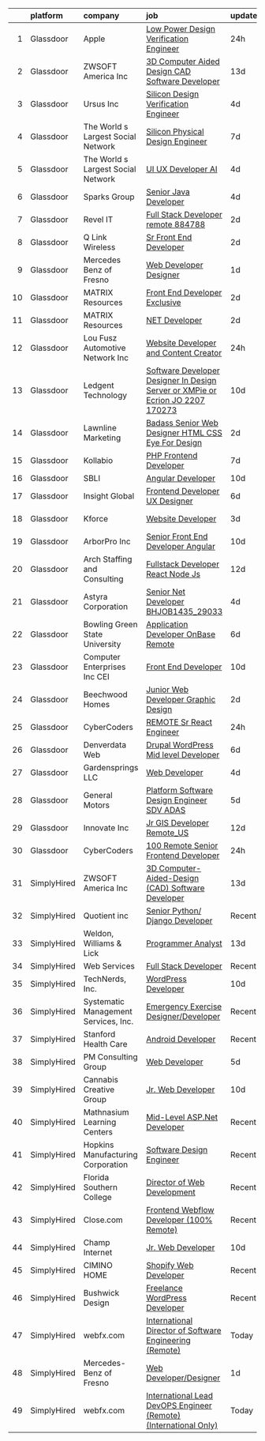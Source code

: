 

|    | platform    | company                              | job                                                                                                                                                                                                                                                                                                                                                                                                                                                                                                                                                                                                                                                                                                                                                                                                                                                                                                                                                                                                                                                                                                                                                                                                                                                                                                                                                                                                           | update_time   | location          |
|---:|:------------|:-------------------------------------|:--------------------------------------------------------------------------------------------------------------------------------------------------------------------------------------------------------------------------------------------------------------------------------------------------------------------------------------------------------------------------------------------------------------------------------------------------------------------------------------------------------------------------------------------------------------------------------------------------------------------------------------------------------------------------------------------------------------------------------------------------------------------------------------------------------------------------------------------------------------------------------------------------------------------------------------------------------------------------------------------------------------------------------------------------------------------------------------------------------------------------------------------------------------------------------------------------------------------------------------------------------------------------------------------------------------------------------------------------------------------------------------------------------------|:--------------|:------------------|
|  1 | Glassdoor   | Apple                                | [Low Power Design Verification Engineer](https://www.glassdoor.com/partner/jobListing.htm?pos=119&ao=1110586&s=58&guid=000001827c411e0397904397a377fb71&src=GD_JOB_AD&t=SR&vt=w&cs=1_d3675b4a&cb=1659942019025&jobListingId=1008059181561&cpc=9908D8D4413DBB8A&jrtk=3-0-1g9u427i9kuhf801-1g9u427ioih5g801-4d6f4b0c5e7059d3--6NYlbfkN0BvKrLyj5gPmtZO9T8euul8TCxuuKNOtzRJOomxnwSEodTz2Bc-sPZlO_uSwsktAegIlDtp3Y4n6zu9Rbe0lCUs8wnUpsCcx3cF7pDL33aG6Qo6rNwXSP25TLErWjMoxv03Uw95O2NTbnPiIQI7mGKbT4Cr0Xy-od8jeQ4cbJWAgpCveT9MSNWQJA9779u7fxilOpzVMn9054xKsrxJylboQ-3DYnEWnebvfwa_Xrm_vjx-tFV2CTRmGRbqaY2MgeR4FAZ7aVKtgwugezYmaLlteolYEGsOn44osC1bwuQUsKmS83T_kXSGZUs6Wposjp3cYVA-IOB0Tz9-oYWhqkN7SeLMLtsWeAe5VBF3y0a_uRBPnMsjgP8QG6AhPbOyi_D-c5JSOe0Y7ZHJ_P_KxntfeIOJwz9_m44lxbdxdvMN1zmD7vDQnVfRoFoevkEWImt5oW0yWhw0VS395-GqVeNpgDolmATfV5MBF2Tqhq4S2MWtWOr0B2n3S29oJZbZXfuG_KnIm91GfS9CXNvJ3G2V1Ukvb-rao2p0Q7KVBWnmJTIuRiirbED9BwaAxQar0z5ibw0qS7nKnJ00RuEFw2-0P6uAxBa0g9s2WyaZxUqX72-cpUjzQRArKxvUIGgkv0sj48yEID5WdgdC-16SlaIINTAArPtd-fByHYGE3gqjt_HIU_C1mBcMyK0Ennx9PcaLViGxFeEhsGBIz8tN99Fgu7ghLUXkJQL4uOO6YcOYNQoK844FqbTBr7PFuITSuzt8lxaX0BImhApVSx2GgXxhV0kyj4l2SGJXa1ltp4_IpyusbRfmAgbmeratxQ4M8feCWfbCh9rgjjVWQml9xHRtP6tIvwqsfwmA12BY2n1J6bPGzlzsfygaYWaq8W5aWiF63pjqxKmn_wcMp0-xLJuL-RW-F9ZeOA3ipX1XWIHEDOdtwwyG87zuAX6FD5FyO4CThyfX7rgOo0qqbHnIudAMGp-wNFUwfVw%3D)                                    | 24h           | Cupertino, CA     |
|  2 | Glassdoor   | ZWSOFT America Inc                   | [3D Computer Aided Design  CAD  Software Developer](https://www.glassdoor.com/partner/jobListing.htm?pos=101&ao=1110586&s=58&guid=000001827c411e0397904397a377fb71&src=GD_JOB_AD&t=SR&vt=w&ea=1&cs=1_a6d60928&cb=1659942019023&jobListingId=1008028413603&cpc=6B5FCBE686A980D6&jrtk=3-0-1g9u427i9kuhf801-1g9u427ioih5g801-7cfc9b44e995e1c8--6NYlbfkN0Al--CnnRAAemIt_jfh57jxz0oZUFSmuvBQtr16jS88RRLe8Ac7oVcsiyg-vicHt85WlGgMjQ3jT_JXQEFEJM2J6WbHKirNqK3Z481xKc2l-WsEBEiFHTKZzwi3TM2D5oDtmy1YCJtTLM5VPw8FD8ycXz93Nw6WVEOhwseukaqVqFM4pURWTwlnC0FcXcD6Ew-B2s-zr5OprUkUeds3RuNts0efkdA8Taul_7BSZsT78hJI1X2wLWh2q4Xr_xyOVSJ3iuQjK9PqnX69yN3ILMkvqR0bdPCSBrafG9AIPlXn9-Iamt2zPvMk3eJL-yA0oKI5e1mH3VjNudt9gelkQOz6L6SsCId5X9ZU6Jg5oJRio4bglqzjVR2raIBmGtYOi_wT_QuKxsFbAQ56L7DOqCFuw8QpPwG3NTmL9gxAH7IeUXvq8tFJrGbTxoBE47w1cvgi2KwYkfrBkgKonhYZSNHmcLp3fESVlTq7lcdBcv7HNOmWRXPW08aRUFUU0h-6MGLTxi2JhQOdOGrWCMgGhr3ayQ-WdSFwkarHM43qqWGc6Q%3D%3D)                                                                                                                                                                                                                                                                                                                                                                                                                                                                      | 13d           | Melbourne, FL     |
|  3 | Glassdoor   | Ursus  Inc                           | [Silicon Design Verification Engineer](https://www.glassdoor.com/partner/jobListing.htm?pos=120&ao=1110586&s=58&guid=000001827c411e0397904397a377fb71&src=GD_JOB_AD&t=SR&vt=w&ea=1&cs=1_6c7b47b0&cb=1659942019026&jobListingId=1008050504542&cpc=5E31031E1AFF45A7&jrtk=3-0-1g9u427i9kuhf801-1g9u427ioih5g801-ddb0d3ec00bbf97b--6NYlbfkN0CT8vBT9H5mqECx2dfLV_FONLPDKpIRssxVwtj05Tmm4rA5I0VNOPdM1oYsK66ov5oeU1vn-T2BI3PtQNuX2tda8807b4HsG4QagmoWsV9NGH90vd82Z3uYGKuMO4UuBZQJO1kE0vM2PLO9L7ZMDq1exEEpXUFIJdv5x7Vvlj3bRw7n13Xq-iX2OiCfJDZny4P7pLjPg6yBp3tglWTUd4nmsDj4mu90ll0b3KUjCuOPH-ICSUHOQpnLiBRBdJ-lOljXzxnB8Hd-bsnvXg0A1pFJDnx0oC_WzhSWQMragk_0b4uTCxNJcT8KotsDqbE6tJfBIkZfhz-SjPJBsuxSncEYQ_kJhdMCVAGkcLnzklccR1ISnd8HNjGokL7ca-ZSaMmMCW_9pkAoT65ETrsMkJUH2LSN51CzyDdamAy5xQ0AJiFAd2IgbyVJFvPeuUL51Fowq16imljOOEx_PReht0oMz8sAXRX68icztLnnrfd3m3r7OQgXb5vqpkhVRBkgmR2urL7VnVTxuViwQYNe8XTt8t6I6mvdTv8QPUaRDHWKjSDnaBin8j-ZHdGZCoxXueEJCLqWwoC8AB9A8pXmklq9X510yss9cexjnUBnwCKFCYAno00F0NUzZYU-X1rUeTFpeixZjNUk3BgTGVy7Y4mVBNzJ-ush612YDoIJ5nTuR9o0tcRya4lpzZuJz9hH2aEenr77F8Yh_LAPXitFIvNyidkRm_HwwaiG7hweQp9WMdfN8mxHnq3L59nuqmo8-314xmlxtL-FMlsS0_xzc0AZbWgrfmeOkFkvUxw7QpsiwYIN3fubxXf_XunqhfSHRbw5FHDrggSUpygfRmAWvZYbbX7jQxCudGPuF8C9mXsgqjNTqyN6sEtNC9qirduYO1M7-6--h3CB6xJF8XobvdIuj9TAZVZKgZkTuS474w7TZmK_dS70q9aFB-6S5UZY_7c-ZQW4z7j3GHJUkXFuryiVGLrgHTxvQnWlMTRvi9Nj3KsOJwsdxAzXUp9Mu4gXmyk%3D) | 4d            | Sunnyvale, CA     |
|  4 | Glassdoor   | The World s Largest Social Network   | [Silicon Physical Design Engineer](https://www.glassdoor.com/partner/jobListing.htm?pos=102&ao=1110586&s=58&guid=000001827c411e0397904397a377fb71&src=GD_JOB_AD&t=SR&vt=w&ea=1&cs=1_fdeb77b6&cb=1659942019023&jobListingId=1008042375682&cpc=C7B9502087136383&jrtk=3-0-1g9u427i9kuhf801-1g9u427ioih5g801-ceee289fa83e8cc8--6NYlbfkN0DSgjPPcnEdvoK3uuxfISLALE6pB1FR7YSHOr_tSg5_QCn410VK5Ds4BPLXDsRCbsWZ2sECpWENT676OeuOpdQnPyjtztpy0LYTarQRuQs6ePHKKpQsfXW7GCemjgldvRLTVkbJ2h2mCYdJXLwT_SnG7SjH9H9XFBA5Zpi-bkoSLek32DUaapQSfs9eH4ReD_RNB76vjVYljFSyCsf0m1whdj2x8GTirfbwVtQ9YZrC4NT9ZpECg08UvFwNxOmFWSf3Kmono7WMXZHPpEBqF28I7EMxqfvpgl-RmhhQ_On2nd6OdXlRb1EHgTqpGY6GkGFuDp_D7a2AggqtjQKINDWmME80AiOZ5pbFeJs3_ccZjYiAJynQmQomj50HNAhmHivugz2cBvrklUeG5O_FnoQ53JPkXjBRsmKMgLkHsRfAUPuBnaAFiUdXdsds1pEnx-zD5XZF9hS0nDdZlTNGrjLSzWwE7ubai0DGUYCkFWMMvPmh0HUe0_CefdxMAoUnKH-eVm2cZITX6lKuf-V2nawoYXh5tQRcNk-ixDH8qYKTTxNQGDLilGoGtorfnGMABZmhvpYf6fEzisI7UCnimBYsDPe01aF-PC4%3D)                                                                                                                                                                                                                                                                                                                                                                                                                                     | 7d            | Sunnyvale, CA     |
|  5 | Glassdoor   | The World s Largest Social Network   | [UI UX Developer  AI ](https://www.glassdoor.com/partner/jobListing.htm?pos=115&ao=1110586&s=58&guid=000001827c411e0397904397a377fb71&src=GD_JOB_AD&t=SR&vt=w&ea=1&cs=1_809cb495&cb=1659942019025&jobListingId=1008051839425&cpc=26740BCDE5E48596&jrtk=3-0-1g9u427i9kuhf801-1g9u427ioih5g801-d9365ae750555d3e--6NYlbfkN0DSgjPPcnEdvoK3uuxfISLALE6pB1FR7YSHOr_tSg5_QGIhoz_2VqUepdcKLBLI_zTmWHDhUTUAoNU7SQJ61YSP2XWsL8yTcs_iCojs6THTbDr4b7XoUevyqv1pF-BrqkP_aT09Fm9zRhZmd9TJIKMVRWL-z_WZbCkW6npKJR-HEdCYCBjXGVLvuRib1iHq6Jm6HSgPv5eh4Ejfe-oL0jgKoayqgzC2KPZBp4iLCujgM-S7vdm7wZTX_GhZaWcn-sva6m-x6U3-LgFaRwrpOptS_CE3fUyETkW28eQTXAQjc5PapGGl89ESoEuJmJzUKOMixVbRSLL_g_c6sQ0vjYoeCwfL3FTmmpjApX32VLlZ0JnaxfHCCarv3UknurMG8jPwJ6kyz3flVUSNzMftoUwwRWx_oI7lG7jrbBFi44_w5dllHcga1HYtsUFBc6ALxsLhsiIt6jJ_CwAL-C3gCDdEO5yw0a8HHStLVhaclOHtFSyF7tskGFGWFxjtFN5Dl6xQTby_smrvvkucc2wq6X3TeNma2xsOJbdIbsGUASWohvc3bc-Q2eHUytEpjnSdwIb5lTEWmkXnioBqram8EJpZ)                                                                                                                                                                                                                                                                                                                                                                                                                                                               | 4d            | San Francisco, CA |
|  6 | Glassdoor   | Sparks Group                         | [Senior Java Developer](https://www.glassdoor.com/partner/jobListing.htm?pos=129&ao=1110586&s=58&guid=000001827c411e0397904397a377fb71&src=GD_JOB_AD&t=SR&vt=w&cs=1_a7d04655&cb=1659942019027&jobListingId=1008050876577&jrtk=3-0-1g9u427i9kuhf801-1g9u427ioih5g801-e59fa6fc56a27326--6NYlbfkN0CVbIAoVGlVV0muHIzlWY31dYj5hrVkKa7qBWZ-hZn3g-zWnitpxah_RyLopvrEJPI3RaVDaICMIDsD8X8-hsN481xAT8wvfgEKJfth-pphOTS8qIHgfxsqyn3WsSJtHIGJSgWbFN1QpnZ-RfRnQRn4YX96eX6LtueXNC7fOPcZEclWgdKVYE1KTJkFJk1kVxI9EOhEK1Dh2OecPvVVIvPTMMEP_-KlptQVx5NIwf0GGkEsgwMN08YMFmN01ILH7ERPY7WrCHFQovYssdEjRyXnRflZFYd9GSIGoizhVm_AVk-iTmxlATfqPq2nu47Ct9Ek1SsrCexbVv9zMkDkN6RT4bm9WApDc2kx798k4mc40ESPOMhVOyCvu_vurBIkGXowq3lv6frPPciN4rjL8zpqZ-DmjKjyxpntXQ9gNKRkrhlJQ-ub7gcq4uRfp80SKoYncgfaZXXZW2EnDUoEYh5-DBiO5pHdkNIf8wMIT12tJl_31YOdWqSi)                                                                                                                                                                                                                                                                                                                                                                                                                                                                                                                                                                                        | 4d            | McLean, VA        |
|  7 | Glassdoor   | Revel IT                             | [Full Stack Developer  remote   884788](https://www.glassdoor.com/partner/jobListing.htm?pos=126&ao=1110586&s=58&guid=000001827c411e0397904397a377fb71&src=GD_JOB_AD&t=SR&vt=w&ea=1&cs=1_1634125b&cb=1659942019027&jobListingId=1008055443896&cpc=F4EED0218A761C36&jrtk=3-0-1g9u427i9kuhf801-1g9u427ioih5g801-9ee42d9174f481a9--6NYlbfkN0CBMkGvlwK6m9pia4-10scwEdV1tdP_EMYk-E5OaTX1bdhbKRI44EdcSf7E6Hc-PCkEOnXQKgD7ftH-upcWcNXrULo-KdIK4D0CcHHqcEIVsufLUoxdg-CbEvWl9CbqwCekW6Px7dFe0CE_LBO2FW_S8sN7FMagftysMoe9XDwZ9hNUfTpTrowRkWXRu6-9wl5uh4UR-7ltpuLv5ae010rQ7i3w_kkKQRjUOwCy9nJ7zYamol0jLxWMEVl1Aust4Qpif_4Fxh8U9v3TmHwx5iPXng8VwQq7gvmDU9Aobu8Gmnxnvu5cjlrMw9vJdWKw6mlL6i86YnqwAJrjTBonLkbQe_ANwavXD5UBtguidJCfrM95uurZ8BAV_QWlWoG9xaQPocJLWcxVjsSKE8UD9d0Pyr_4VbXQmwPOR-qt_x9l3y8X06aOkGwbPe315ekJuAXDuYlcObqNk74fkeuGa6D-GEUbvuOZXBjGgN0CPc-59LE2wfqNfqt3BW1qqIz7MgmjbUr4nW7jqb_sD6lqpEej)                                                                                                                                                                                                                                                                                                                                                                                                                                                                                                              | 2d            | Ohio              |
|  8 | Glassdoor   | Q Link Wireless                      | [Sr  Front End Developer](https://www.glassdoor.com/partner/jobListing.htm?pos=103&ao=1110586&s=58&guid=000001827c411e0397904397a377fb71&src=GD_JOB_AD&t=SR&vt=w&ea=1&cs=1_c488ba01&cb=1659942019023&jobListingId=1008056134564&cpc=23F784D2830B726F&jrtk=3-0-1g9u427i9kuhf801-1g9u427ioih5g801-efb9c031fa0de36a--6NYlbfkN0C1n-7uwLBmXreK9Hz04i1NaXR3ByHk8AHoFYtQOHcuciEDXRCeTr6q9DjkX9lJFAs2TtBBChRcNjgWHf2KDJUTkMIlavThnboPs7ALz-ywrT2KJQ7tWdF5zPfGXfM3RjbV9KnflWlRyNDEg3tYQnSgcRrH9HM_dCupkFgxWAtsrIkE4Tjr3U1IHqqdazlZrepI0RsdHlavRw4szzeMUS39j3UTmPKU-kXPbk-DeI7OJlrW1JzWSFfwhs7uZLn_XI-SmskIIiksIqK1748276N3anLz5xd8KMRp4beC4Rhdz37w_H-NI4Ro0uyxlVNB4H1q3HftGKHIlRos5bz0SE0sSxixVkJ3OKG-yGyB2jg-vanyx07bfxa-WES2jUFwlZdgqJC5ep4ZmuQSIXppREaouvXJEPYKh28u9l7d3NEUibHbSmejyFEuVZtLUzkWOwSNLdlJyY_TkqYqZ-mzFR2ABn8M7rQWi9iFtubPw7557YrWj3lWfTlN2_lova4levCR5ZskaggYUQ%3D%3D)                                                                                                                                                                                                                                                                                                                                                                                                                                                                                                                                | 2d            | Dania, FL         |
|  9 | Glassdoor   | Mercedes Benz of Fresno              | [Web Developer Designer](https://www.glassdoor.com/partner/jobListing.htm?pos=108&ao=1110586&s=58&guid=000001827c411e0397904397a377fb71&src=GD_JOB_AD&t=SR&vt=w&ea=1&cs=1_b16734bd&cb=1659942019024&jobListingId=1008057368036&cpc=75B6770C194DCF89&jrtk=3-0-1g9u427i9kuhf801-1g9u427ioih5g801-452ec5aa2a048956--6NYlbfkN0D788tVLZnHYB2JKTLmCXo4PydfvtZKcdbYx6lxKaz3IiSI8Kq6TbbUsBLHQRWdW6DaCAZ4SsZXljcs7yne60fu6YoabC2TpMDTeLtCg-uZjOjZYGkg81snr4lxCaGJg6mqwlNLRTtS9eBU-3xS10V0-2CW-feOQ5b_a_v9j4gdZgAWhS-V9IRdfbHLmsrRwhhHSLTqO9Dzr7A4nqQJGL5kqx3WufGkXvyFezO0MFoyYJQBvm179nW48NbipSaRyRAGqjitmQdtmA7xHBXdFVyJkuaFAmNF-UBq-x0bOrvu1u7MgZCxXvm7tTl3bF58Qi-O5uEaLHNE1MlvJ31zjhGz5re1pZhUXRUKz07B-YOLvzZeFnoih0SrjsCTvuxLn9CKUeklL80ylQTlk4kgaWOq7DQJiN5XKX3eAuXCGZgCdy_Wka3TYJjNHifAomIJ9nWSkW8FOOV-n-Q8sOX2fxxccgZ-F2wrLg2pi5tMBGKl5r4eoditf2ydaTVJIMb4hi4%3D)                                                                                                                                                                                                                                                                                                                                                                                                                                                                                                                                               | 1d            | Remote            |
| 10 | Glassdoor   | MATRIX Resources                     | [Front  End Developer   Exclusive](https://www.glassdoor.com/partner/jobListing.htm?pos=117&ao=1110586&s=58&guid=000001827c411e0397904397a377fb71&src=GD_JOB_AD&t=SR&vt=w&ea=1&cs=1_b058f048&cb=1659942019026&jobListingId=1008055776835&cpc=1CBFC3E34E2A31FF&jrtk=3-0-1g9u427i9kuhf801-1g9u427ioih5g801-a56ddcf42d494454--6NYlbfkN0De5ppvndiyxA0pMSLQzOe_j9Mra0KF_8EhxTxOKXtZIfhM20E97mGJ28x3XA14Fw0hfFxC5h3EVtxuM6PGljDWpU89U5amfgWDSHurEGlnP7Fu8rdLyodg8u1DcxKE9w4vUN2jjEPENYsgtD2JaaxCk85FXjzV-8FaPK2Umoa9WFek0f2nl_5bjOTwkf7IzH5qkPF0hwoRV-BilqeYBgp_k_fF1Guty4Stf4RcRLTxlXIjPewYSo5a1uv746rmpTlsQ2HybFxz2FOtU2beNmDnU4r0H5kIoqfdcDZ5nUxx1Xtk-ItlZMRCixiY6atX8Yj2onfCPPLgaa64nUsaSmir9jYuh_7936ZlXSp4uJcG9yVxoMuoyfmhMsc9hKabNOO1wuL-OxppG7fWzS4OuY89bvV7hh_gVPvWs3i01tlWRCJDGOZ89SlBXmLm84v6nbdpPdOPZEjc6uU7eAwUmXmkeLAJl_HAp0mk5dJxkVYmDw8uin8ci5rZ46S_u3MF6K14_wi5vvDvHrF2A51r5PT4_RBd5HakO8jKAj8OjPkepQ%3D%3D)                                                                                                                                                                                                                                                                                                                                                                                                                                                                                       | 2d            | Dallas, TX        |
| 11 | Glassdoor   | MATRIX Resources                     | [ NET Developer](https://www.glassdoor.com/partner/jobListing.htm?pos=122&ao=1110586&s=58&guid=000001827c411e0397904397a377fb71&src=GD_JOB_AD&t=SR&vt=w&ea=1&cs=1_11bcfde0&cb=1659942019026&jobListingId=1008055776845&cpc=2CAED5C921A5F994&jrtk=3-0-1g9u427i9kuhf801-1g9u427ioih5g801-c4c47249cf33d752--6NYlbfkN0De5ppvndiyxA0pMSLQzOe_j9Mra0KF_8EhxTxOKXtZIfhM20E97mGJuSEbq9mCfhjZCInJAtDsMi9EHNAYdulTCxdXIUTZJ2_i4i0OXWqRD7Kf4qH1j5faePdO0HbItjKB-CThealpngzQ5yF5RgEQI5jJrf08c5CIRL5Nn0G6tS-u_RbxkjVl--TTY2M_oVDAAZW0zbQE5O1vAwBTb-GR6eLavWrg2BDFXaNKSc0eBBs0PpQDwBnSFPqIbf42o4feSeLegABiyk7bGEBia-F_BPa_YjJZca3Pu7sq7w44oP389W9S0kKGtZTBIWqlQt_uhdqpHhQUJCRBgiEpMQnitMGH0U5N5uAA3uXA-wb015sToMeyobz7-Ch-mZ4i_t3PC7ADwZeo1qkDCgfiCyy5kRgVL-ljTFHQF6XiOvDhatpgdOcPA0x3c4AwyG7uN8JbQM7595MhyjoFYb7eqRNeSCoFw2M5a_l7CvFe_p6KFzi7MF-O9-rcmyOz8VCPhZPhlUz8pjQ_1BhlO0HzuQeqqKGwtzn7XrxAWZMRzOolpQ%3D%3D)                                                                                                                                                                                                                                                                                                                                                                                                                                                                                                         | 2d            | Addison, TX       |
| 12 | Glassdoor   | Lou Fusz Automotive Network  Inc     | [Website Developer and Content Creator](https://www.glassdoor.com/partner/jobListing.htm?pos=130&ao=1136043&s=58&guid=000001827c411e0397904397a377fb71&src=GD_JOB_AD&t=SR&vt=w&cs=1_4f85a3c8&cb=1659942019027&jobListingId=1008058923028&jrtk=3-0-1g9u427i9kuhf801-1g9u427ioih5g801-bfcd39467ac4ce1d-)                                                                                                                                                                                                                                                                                                                                                                                                                                                                                                                                                                                                                                                                                                                                                                                                                                                                                                                                                                                                                                                                                                        | 24h           | Saint Louis, MO   |
| 13 | Glassdoor   | Ledgent Technology                   | [Software Developer   Designer   In Design Server or XMPie or Ecrion    JO 2207 170273 ](https://www.glassdoor.com/partner/jobListing.htm?pos=118&ao=1110586&s=58&guid=000001827c411e0397904397a377fb71&src=GD_JOB_AD&t=SR&vt=w&cs=1_d9cb2598&cb=1659942019025&jobListingId=1008036293673&cpc=F41FEAB56D215062&jrtk=3-0-1g9u427i9kuhf801-1g9u427ioih5g801-a317307a3159f946--6NYlbfkN0BhfrGGbcblirJ0_oD-V1jJ9SBvie1turFDKTAe6KCgNxcglQf_GDNs19Mxti6n_Sr8FU0Gy7qk1R06PT4bc9sbvJJegYA8FIK1Zd0Kk4yucG9-8w6TtImvAhnetp4zR46hcn14uJG57yfNX0_zoERoc9IMjsVosQ21PUFOrVbD7iAlQViHdIUZq_I_CmkEwDviLw3WumhKvjF7sQUi8RR-R3SZcNBbFCYsJiTr1VETBCDPAlAF_x6u0i7vzfkSPFJ2ea2kMOWrWkQHMIojioWtAxgEIRJZbV2XHu5JF3hz6hezoMBBwNuZMO_JSV1kSgipDi73RKS6ei4J_cmquPaEVaQZ_-zb4iKqinKXvha-hT1c9FEQ8nvFBKxZUyYlJjk-guGFfdOpsjI0HuxWRzxXrjUlenvUbF5cKb8D3B1yZ1EaKEbfd2ga6fS3Iz1MYPQX5tAMlgDtlOOZKwwqbJVLiT22bp0wU2C6dXKs2KWQXleiaaTLksXuvNMttpSigM937xefYY88Wq1jiiNacio2U3Ofz1p7Mi68mWpek34BMbRdWOAy9Rdhq1aiMo0bT5LUHNmMpJX9PXIKLduJkIYyxbKl5I2_UXKkDfQy_GWii3HksyWzHvCpl8MaV7cLBJOH7gN304wrV7vbPEd_2HY3-5UUnq6CgHif3B2JYvN0W9pkoQ1VH2grCrnZZ0Cgoo7mU_ZIo_f-TOEER7ryULcS)                                                                                                                                                                                                                                                                  | 10d           | Anaheim, CA       |
| 14 | Glassdoor   | Lawnline Marketing                   | [Badass Senior Web Designer   HTML  CSS    Eye For Design](https://www.glassdoor.com/partner/jobListing.htm?pos=104&ao=1110586&s=58&guid=000001827c411e0397904397a377fb71&src=GD_JOB_AD&t=SR&vt=w&ea=1&cs=1_2d58cff8&cb=1659942019023&jobListingId=1008055504986&cpc=7E331B339EFC28D0&jrtk=3-0-1g9u427i9kuhf801-1g9u427ioih5g801-beedf142bd72e7de--6NYlbfkN0CSgGTbSPgM0xpgWRkp5SRTexU57Zk_6_bZ18eqb9d2QO3Vmky-PrbzlYQ3wGCUptXUfPF7-NvXvZza9mYbdOcC6hgF7vA05YeNAP8nMcVd58MykOY1Zk4RxVsqD3Cp2FwbNOg3AV1XBaQTSUh3o4BlE9wTEcD8xsSEjjOE_ZXOtqi538Vgseyj7N2bcGRZB4Wo2DXAXsqzI6LK3vZA8n-kbSQPD-OCquDSavJVJPkqvnSfLar3UGLMT5S3W9C0DRgFliJuyyCLjqn8aUEqfqqUXDGDgNToq3pTOzB2lcZMvSd6UUeHijFU1fa7Mtw7yF4nKo3F6-fWlBXHfQM1DDod_MlIUfaHmh2_DPk8TmSmoOQ-CgtwpI81jLsldORUIgmEYCvQtCkqRgdkDPI9Ptt5PRLUaaLgoja6GaanNQK5smB4TZwAAKFj0GPmjwWmUz5c9PJRaHzGU8aO5uv5FcH_RBOQfMkUajYJHDQAhcIAKiigVxFSNieJbk9bJp_zUzWjTVZ7BiPXdQ%3D%3D)                                                                                                                                                                                                                                                                                                                                                                                                                                                                                               | 2d            | Tampa, FL         |
| 15 | Glassdoor   | Kollabio                             | [PHP Frontend Developer](https://www.glassdoor.com/partner/jobListing.htm?pos=112&ao=1110586&s=58&guid=000001827c411e0397904397a377fb71&src=GD_JOB_AD&t=SR&vt=w&ea=1&cs=1_e592553e&cb=1659942019025&jobListingId=1008041038018&cpc=56C4EA4A1A191A49&jrtk=3-0-1g9u427i9kuhf801-1g9u427ioih5g801-a781f0f3988a7eb6--6NYlbfkN0BK7QqpgF8Lwvm69yN6y042TqXJrV3gHaTYz7YJ2xmPiwJaRvnJL2p9woJImlFGjMplkzEuqGYU_lgezkcTMIwwWJJgvh0rLK3a1dAUMn4Ym3nLJIOYEmiu9Cx2q2yVfljoJkR4bpl82TzdcvfbQQ_q2uDbhOqeiIFAyE3H-98gDMgVKbW7Ql1PSugjhsCiW3oCPy6nMYbVKUFqXzP845oHHpqJkXQ1eANvSRi50w6nvY9pjYIV6W8IqUmobehsgbtbGg4gIyN4Olrq0Rhp5EnAMtPYksZoxhwyzTesBcuDgoerGBLDneyW0Kr7t_0ekKSTCKgcXvZ0gv2lelMUa6aVUVP6CEjskGAjVXV8LaCEiCJhugfkQK5UhZ5EPlvwKUaZKYw8mSZNJQZnwFYC3GrH8QJTygVrJDeUbVXUNWB7nz78ikIzS5FkEGqkyMQ8j9Spv7OsYfKIZ5VmWQ5zFKYf)                                                                                                                                                                                                                                                                                                                                                                                                                                                                                                                                                                                             | 7d            | Remote            |
| 16 | Glassdoor   | SBLI                                 | [Angular Developer](https://www.glassdoor.com/partner/jobListing.htm?pos=110&ao=1110586&s=58&guid=000001827c411e0397904397a377fb71&src=GD_JOB_AD&t=SR&vt=w&ea=1&cs=1_c98d3475&cb=1659942019025&jobListingId=1008035534409&cpc=C3517E2410EFB392&jrtk=3-0-1g9u427i9kuhf801-1g9u427ioih5g801-6689fa73a74afe54--6NYlbfkN0ANPzSidSEBYE_ak-IZXiPVDVgP634dKPerCPZGJqF6q2af2l_NJ_1y45DedaMq5G3tagj29BMUJyLHrUWm-gqv8_WA0RPP4sFEUgnVtP_IBg6bamxIUgrcq3JZm5iHxSq24_v0dyT2U9zwVcc2XA1iIf2_jEsbAwdQQkxRieDSHNqb8dpusV99GW3n44F3p0Xdr-_UluTCVNFF223SrCFxe35Oh6mNk8ZqpaLA5GgB7-Gd7_1O4f5jGLZIWfU7feiOlL90Pe_7U38_igeFKPaf4SqzO-LxQBF4LXn2ylM5uDi5VUnraTHUbwS9zaOmrgniKs7Bf2hr-lJDR2NMZldNJykvJ9K00hLWlnb_AS50JbyaH71mADetbwAMu9DdidboS45aIQIMEVSaPi7Bij5_qTEpVsOQlXWyk7JGDPOolXXFWAFFj79oLjucnIOKQME_fbZV8ggnVx0NnSQ37Fw0-atNickWEiqWinP5yYmNuhkKWnB9th16MhLuQjwUW58%3D)                                                                                                                                                                                                                                                                                                                                                                                                                                                                                                                                                    | 10d           | Woburn, MA        |
| 17 | Glassdoor   | Insight Global                       | [Frontend Developer UX Designer](https://www.glassdoor.com/partner/jobListing.htm?pos=127&ao=1110586&s=58&guid=000001827c411e0397904397a377fb71&src=GD_JOB_AD&t=SR&vt=w&ea=1&cs=1_3a23b0b4&cb=1659942019029&jobListingId=1008044834172&cpc=47CFDC01B3F81FAC&jrtk=3-0-1g9u427i9kuhf801-1g9u427ioih5g801-caf1e31ca24fd80c--6NYlbfkN0BKkHZu3wF05EeDimN_p6sYpKCMArvwa95YdH7UpkaBCkTAlOdu2lVgZ5yts_CGftjA7V8usHoLKe6etciQs-kOFBx6to-vOscv_JlQN1XBEUO69CSI8otlYZ0EISoqTT21zdpfWzADrUUg5TqPX8DUNM9oLXPWW1sxCS57MgSCHqsXlHKUcvsMrQkNq7urZSSq--P7n11NUh00tcBM6TL_bpRcqFUjoUXz7mewEBNT6B2xaRvZfMA3PKvYiALaOQzJPBc8UA7Pl73ZWtgxhGLtOerx0jcbc9EdU-1wCAykK9REPhOVPS42iM5_NP756HMcPL7DM3yOFQYFrr4A6OtCQcuMKJJlh8CDuQeJ1bWZ3DIdHqveP-ng6TsEz7xkzbyAN4OAg1rfoiTnHRKgrW6NcqgaUXgvYUOOvmpIrnrGsj6eR2ApIm128-suJwXJTSoW8bJAvsf84hnadXe7zYwsPY6j1WnGKr4DA1STxMuV5x7Hm6ISpd_q_paHAOeeNL54EVDraBEwtJ_7EP9GMooV)                                                                                                                                                                                                                                                                                                                                                                                                                                                                                                                     | 6d            | Laurel, MD        |
| 18 | Glassdoor   | Kforce                               | [Website Developer](https://www.glassdoor.com/partner/jobListing.htm?pos=125&ao=1110586&s=58&guid=000001827c411e0397904397a377fb71&src=GD_JOB_AD&t=SR&vt=w&cs=1_2ace2be2&cb=1659942019026&jobListingId=1008053505174&cpc=8795CF9063CD573D&jrtk=3-0-1g9u427i9kuhf801-1g9u427ioih5g801-9ce681a87a1256c3--6NYlbfkN0C5IatSLh_Ak1q39eQQoPIxD737RW9NeiYGvIRXkrLjEBkC4LI6KweFWWPiS1PvvlzZz5m9icO6XslgX-qFg5WWGvkoXvgmV9iqxiImc0J4motGj_YMPexforgGgMRLcGa0iMpq02GRHvWrcrDash1627eZtQNy6EjES7pa7cdj4Nc5pW7KJgDHjZfXOk100NSPHQXayBc7Mc7xkPjhVnkD_Q8DJ0FPYG_tEW4Nl-vAKDNSZXlUYZxJftySbjb50hA12bLdZtBP4mAgPzlpTfchPfoN3drMLMNn8aUEL6zXaBISU-wH7uKY8U7c_o4u2NoAlZT3xZ6QGF3sUL5_CH__Cgl58GhkWZSvdVv3PghjfOGr4iHpZfEXgq7s6JfhqcXGAoX4AAEeMFhxpusK63sBG0OPCCCXGEAA2rCz7Vqsk1gVR-BJSkG9uwjq5mi8RhAnuwMtBN8VF6IQtQCogYhTP9-BtkZAsx1pT4YQytuHGlX771_whVwJdyPYQ-tewuazTVvdKua7_fkTCgjcDc4Chs5CsHwPBWJox5-e_Pa1usIhO_lEXSq-dhvL7doi4NklAsIB6O7PBwfV67LKyTuZox8FrOvRh00%3D)                                                                                                                                                                                                                                                                                                                                                                                                                                                         | 3d            | Fort Worth, TX    |
| 19 | Glassdoor   | ArborPro  Inc                        | [Senior Front End Developer   Angular](https://www.glassdoor.com/partner/jobListing.htm?pos=107&ao=1110586&s=58&guid=000001827c411e0397904397a377fb71&src=GD_JOB_AD&t=SR&vt=w&ea=1&cs=1_ef8c0709&cb=1659942019024&jobListingId=1008035500298&cpc=AECEB822CA110EBC&jrtk=3-0-1g9u427i9kuhf801-1g9u427ioih5g801-260967085a955963--6NYlbfkN0Cd5ZvLdai7cR0fypH5_WiGezUQesq24dbKuF0ly35yawptN0PyaNviEtEJagntOxD8wrh1pUtblsLwDO7bTHKbUUpkgvaWuMOPmRxuirh9hNaXgGIQ6bEHYY6LiVrKZW0IBQ8kN8DB92Oal8HZXaipTvrSYnaaYAtr21LnXxzFW1UOKyqvBuaiz46BmE1DKlRUApkDmPv8mC1GI-T1YU10Kty7eYDVI6L9YxzSF7yz4AkI3e-Jn_I5gQyC-F-HfncZTQkT5npAmImi4-jIR8hizDI9rMlOeukWsGsOMJwpKd48WAysBZBG2jurJ8zXh9WjguUOvkCwrBhY814TAHq4XV3y_csZJUPknQGg8CoDg_HdyPRk4gFjuisvx7H9AwNNwnhwvdKvFWuEtGBSL5u01B_sP7hR9h6PRO1enhUFAV3hpzlaMGlv7RWND9Q4i1sV6-PdPNXX6kwKmw87oBfTmQLxZbLQKYIIKt8aRs3tX0LJEGj9rCUHz0CNHsjPgNVTdsmqjyPaOihsxNM8-ZVx)                                                                                                                                                                                                                                                                                                                                                                                                                                                                                                               | 10d           | Remote            |
| 20 | Glassdoor   | Arch Staffing and Consulting         | [Fullstack Developer  React Node Js ](https://www.glassdoor.com/partner/jobListing.htm?pos=124&ao=1110586&s=58&guid=000001827c411e0397904397a377fb71&src=GD_JOB_AD&t=SR&vt=w&ea=1&cs=1_b4b93bbb&cb=1659942019027&jobListingId=1008031200042&cpc=1CBFC3E34E2A31FF&jrtk=3-0-1g9u427i9kuhf801-1g9u427ioih5g801-fdff46be6b782266--6NYlbfkN0BTBL9CChlMkCcTieVGA0sj5JWrJuaidehjDXLtuLu57j0yT07oEOi-yg-OuRvmNLdJe4Typr5Nbzgpjq2cCflnBzQgeU5pfF_4jE1Q4PxOyM5la1RoPe0uTpqlptj60QwegI68EtSVLXaJzivX5VPkCJjY71glestnsbMyk_qnUVTOLOLuiR5BZWBYwJr6XiKmkAnsWW3-jhNRTo0E4rJSMSB2pY5OZ9wTkairsNigWRyMJLwNUQrGd16XB5J-gxm-8Q6Za6S89axJh9UbNRu1afA9NS3R8X5_tlQztgijCJ2hhfXUwCUAqktEGmdwppFeiTHIRtCi096UUdXftKE9Xk11SXDlp5ISMNRsoO22ZQZfBDAPkCY4IWOA32Rj5I0n9rJutFs1SG1G-PElD4Kt1PpJBvjr4qQKS1um0Tes9J2Wf0qXab2IiEfyl4UL-aU0bamLYMAnxg92ZkazkM8TXwl_rAqrhrxwHNrWudYta-u3RJ7Hg4aFUCDxgCn2zGhT_cG3Z0GOj0VOld2FJwhA)                                                                                                                                                                                                                                                                                                                                                                                                                                                                                                                | 12d           | Mexico, MO        |
| 21 | Glassdoor   | Astyra Corporation                   | [Senior  Net Developer  BHJOB1435_29033 ](https://www.glassdoor.com/partner/jobListing.htm?pos=116&ao=1110586&s=58&guid=000001827c411e0397904397a377fb71&src=GD_JOB_AD&t=SR&vt=w&ea=1&cs=1_81c155fb&cb=1659942019025&jobListingId=1008049913562&cpc=E1C07D31E98CBB16&jrtk=3-0-1g9u427i9kuhf801-1g9u427ioih5g801-4b1c6915ca4860df--6NYlbfkN0Aeh7iUiEf82ZmCKb5UtSKPBLJMU3mA-hHuoykp4jTWS4BYQxCvBCQ1LtKQM1BXbfcF_2rry2A3J5KIJp2KxGJUAGdY2PfDFwyajgNqeFi7BK1Urhac3S0E8LJ-Ye_cDeRlNYy4cM8VjzUYFgaUJj_l3Vtwv5tmqBHOaawSPX6vQaM2aMgwnKU-x3fGpAng7CbZabFsajxrBBXbVD5YE_YJuoCMlWnuXkdGToNJzqpZsezD7yxRoYoPrqQF77od0S0DXAmXTtrgBN2CXUxqAmCNqRLcnsk7c8ua-70B6vwo4GtpsBqkYE7FfKCtgvQUepkspL_0eqXu5eFd0ItmxvlGXPD64yjuz8YKbkY5ak-mbj9ol2RtshMSZrxwY4fXyAr8wadc03HWZ2H6Ac7_4QvyjkB1RthGkpEoccEy-v54nei4QXlOX6F1tLx-WGNIlvYhSG01008Dhs5t0QF7fuqsT8sulIMSckk8W4pkS5M5VK0F-ZnsPP59a8KKxOGDBkMQi9TGoXCO0BTBEUhxE5_Z91tb3eI6I3c%3D)                                                                                                                                                                                                                                                                                                                                                                                                                                                                                              | 4d            | Harrisburg, PA    |
| 22 | Glassdoor   | Bowling Green State University       | [Application Developer   OnBase   Remote](https://www.glassdoor.com/partner/jobListing.htm?pos=109&ao=1110586&s=58&guid=000001827c411e0397904397a377fb71&src=GD_JOB_AD&t=SR&vt=w&cs=1_d8872b8e&cb=1659942019024&jobListingId=1008044875904&cpc=C63BD00756FD6F58&jrtk=3-0-1g9u427i9kuhf801-1g9u427ioih5g801-7a76efed58f370e2--6NYlbfkN0BEn0C0ZqsJeivuAyUL_NREXeiOkTJ2SHE_awI2sEkQ1oQ0Gd_KHyn8QVzlms6TG9BLka2TTYZmdwlXUc4jEWuEnQ6kz-D2d9EdT3OgmXmfUU1luQQPr3ZSZ-9ansk9Uei5IpKZ2wGz2xSMGD7iS0vaQnN5RumKAO7O8XVtY3DLll8QC6DvkDV7LvJyCBKgTh9PWZN7Z0nBeWb5scHp2qVGWrX7qhvA6_uNzYnhnKNFAbs5tyUblmtEnGJyKgSg68ZYD-e3aXk09kxhs5v6Wb80OC_lCGpeBJbpzWjKzkpTX9YKCft1UrQVd-L2EW5TXJ2ZOOToRFQnx0xkTapJHgguVtb-DXJS-JFGbozFjSPtHMSGnM3_F9Z7A140LWkg3xZml9tbLc95YS1uMm4h_nbXspbHegcVvSWX5iRnvyLBzpnpER4C4qxKeBdgXvX8EGHQ4C63DTY9Jg%3D%3D)                                                                                                                                                                                                                                                                                                                                                                                                                                                                                                                                                                                     | 6d            | Remote            |
| 23 | Glassdoor   | Computer Enterprises  Inc   CEI      | [Front End Developer](https://www.glassdoor.com/partner/jobListing.htm?pos=121&ao=1110586&s=58&guid=000001827c411e0397904397a377fb71&src=GD_JOB_AD&t=SR&vt=w&ea=1&cs=1_0a185f37&cb=1659942019026&jobListingId=1008035800680&cpc=451933188B21919D&jrtk=3-0-1g9u427i9kuhf801-1g9u427ioih5g801-c87f8a2550b19f3f--6NYlbfkN0AVVnl_N3xmP3MApcGA3sr6MLnz8P423WWILI1WvbjE8Ry71v-lom9NKs8rBQiPPSe6fE6eC-_i79ZfiQtIQlHdcT37RjLu2e6tXF6DNgTmbHcoAKPPvQfJ5regLaUAHTpKocBAO8BYvd5ATIUvhtKB53EL-kswwdCNlFFyBfvbXFVbmyth-F7CAv4JlUf0HGmMMfNbvogmAuQyjb8MMvW7ddCOnb4UkBSEht-HklIHIefwhJfHfnoGMPrzEjmxa6G-iE6byWG2SIaKJpX1VAIj_9qT9rSZvJpQrpmXv_vmgA4BbGX67sjQruWe3CDzzUGdRW_PS45-_Uj1BqfozFOm_fzLbknEdcnyqZIaRr5hcqhsLXL_4obZ1hf9ocNo_xEJ2c9scFXIVQBgz8tm0hYmmImQR07kIa7bTrA392ovh5CpsCSHlMNCuoEtoTFYKN2E10IQyV2StW9Sf-Ya5osmwz_aSJHUBthHnpSLFviTASym2I-RCPUD5FIZ0SlWk-vqC_woSXrrRw%3D%3D)                                                                                                                                                                                                                                                                                                                                                                                                                                                                                                                                    | 10d           | Philadelphia, PA  |
| 24 | Glassdoor   | Beechwood Homes                      | [Junior Web Developer Graphic Design](https://www.glassdoor.com/partner/jobListing.htm?pos=106&ao=1110586&s=58&guid=000001827c411e0397904397a377fb71&src=GD_JOB_AD&t=SR&vt=w&ea=1&cs=1_d6ad2f37&cb=1659942019024&jobListingId=1008056087959&cpc=FD1C1DA32C38CFA7&jrtk=3-0-1g9u427i9kuhf801-1g9u427ioih5g801-1f918ef7c9cb8131--6NYlbfkN0AS57DkDylVShPhgOjpRgGCZifuE7BsZsr_ouSWgREGsYU9J9ba3OoAo_B_2-4yRLo4vAb8ezj1shnle-kHycIPxOII6DUnd0StxQij1vs4cR2okCAu5aLXKZMpfDO5MQqmB1JX49zWCk6xpxWliG_cf774Gt1I8tuTX0PnS7RgYBjD7j9gFQ17A2kHWJya25xsQ5cXMfDEN5HjFyvQ5P-j3As4s4kqo1PzsANAQ3kDvXZ8OvyYuUd6czPGQd_s1_4YzN02h3oxpSJzHn_8y0cXj30h451hdE_mw0wU2ruVx0AMNmHEd5fzIKLYoFICghWvUGZRv7XXicV9XsmuRwldl5ie1g7DG5ZyS86LdmB5dTc-mFInUv9yPIJeRneTcmdIo8TmW2jNoiEqz8XB-gZTM1xLfAgijbIcihlG5djHrvCcsaDXOdNF6gvGfl68biVo-p8Q9m9Za3p7jObYAl1EjUaVfeP122vi6X-xENyc67mvcxpdiOZr0FgYx3HnFaUPX3FeZ_1k8g%3D%3D)                                                                                                                                                                                                                                                                                                                                                                                                                                                                                                                    | 2d            | Jericho, NY       |
| 25 | Glassdoor   | CyberCoders                          | [REMOTE Sr  React Engineer](https://www.glassdoor.com/partner/jobListing.htm?pos=123&ao=1110586&s=58&guid=000001827c411e0397904397a377fb71&src=GD_JOB_AD&t=SR&vt=w&ea=1&cs=1_8e4b642e&cb=1659942019026&jobListingId=1008058281756&cpc=6FC5BA77C9A4CD78&jrtk=3-0-1g9u427i9kuhf801-1g9u427ioih5g801-207ef000eb9315fb--6NYlbfkN0CpFJQzrgRR8WqXWK1qKKEqALWJw739KlKqr2H-MSI4eoBlI4EFrmor2FYZMP3muM3qxPNuNJt_0Oe7-J5e40mphtMtpcmlX8_O-9_l3BKwDF1x7abBHbZPyrw6oCwDRoJRHCyJG--U5KijAjcDb-305_NyG5VXdaORjQZNzjKDUjo3HgrReLd_K2lrMUZpLZINgoyRnEeNP1NVbcCT0TmL4FnQvDOwW9i7S8WuszoBt4jN1EggswbXIZvdk7WAL0jRCTv0rDqXlmxm04iG7QJUbRrb1nNLe6mr1IAXIUBRpcOg_bEdtX21ph82Kn-iXVwPp9VlW3mo1irOHZpTcdq0Aq0fWis-ndbgat2kKr5UtL86uASpM7uuAuaDIivvMQDATtNaq4uc2Pfspbj71d4twCw74AfY1XQBTg1fky4bDuQXVkjrAAWdww5W38Yg1LBx6KTf6GvVlDwGdQQSVIy2knAUGZ-IUe0Yu2ErU5RknAduF2UuO0goMJv-0ZsssXmxdN3890Tf6ec78IFahe5kNuVWS7NcLWa9i5CU543gbMclsxOhX5XsfDVGyxkhKsh2AZrsEgZoEG6-NMjLNj6cTJmxm9WIUL2eYF0vBWGpHsjJ4RqvCTAyHsqJBexR5jtsvxr6l25h2teNTR16KNJ5A65SaBTHSwn_a2JttvxdVMx4MNqrfXlrinAijYPo79XDWaHi_8m8yLuaQsPv5dJFub2Fsk-TBBGBs4NqjE_INeuU3tFAxxfKfN9NVUoND4Fa-7uMtgqTzhXtdEg0KfqT00WPG2UQcbcnu6uAi4_1dtWWp3YaSf9CpTjzIZVmhk4NrvtxiTux9fh6pwFjVRcRJOig9pmk1TRbNAS8TdoSF7EGExX3y_QFXr2zEkFTpz99KwXZ3R77thPQrtKVltB33oLA180qkT44b8sng3QDeULpDiUMZYlcpYb3rY-QAnWIhri-BDCdH_d4tXKLqy5enDJjfpet04onxd05sQSjTX1kAmzvUzml)                          | 24h           | Washington, DC    |
| 26 | Glassdoor   | Denverdata Web                       | [Drupal WordPress Mid level Developer](https://www.glassdoor.com/partner/jobListing.htm?pos=114&ao=1110586&s=58&guid=000001827c411e0397904397a377fb71&src=GD_JOB_AD&t=SR&vt=w&ea=1&cs=1_153a666a&cb=1659942019025&jobListingId=1008044582228&cpc=4B86475FAF393599&jrtk=3-0-1g9u427i9kuhf801-1g9u427ioih5g801-effe7d47cc7578e6--6NYlbfkN0DQx3ttzr-u2gD_mNHUiJJ2hoYlvvv1yj9X-E7m078NK3jkxbJ2ToqV36xPelJjztGT0LSJigIWATssaEmKBFdwuyPAjKxn3JEhrvbYANFeWpUdHM08r01rl0HEq--IvUKFD3aHI3yjLOMAAQG5w6Hj1w5RzpjcpshkbEJFyqWsQtsBLpwqgSFvq6_BT03M460DuHn1CTd8grn4W7TKvYwg46_taanL1IfdCkZU5XxQJunVEJc_zpTSuEEPMMLWF1RslyYl5k_Rfin1McsYXt9spD-UbGEgue_tUcDFGvlJDQgEvWf_h9Qovo-Jsvri99fU_Xdi8sollGkBQlU5zpSIF9GgJoEwsJ_dB_kp219BYdELEzxHHkUMRFfcACy6Dh7buLopQtpCdWVXZC8-WR2yJt_mkCRoG3uqwkmX57XCPndmA_jWrgYWrJyLUFPtP5Om4zjZNSgYh0x8a7Y7wVYADtxZ_LAUnI1ZYhpp3n04bTPUAwKboXp-_gg42PEcGy7GIQYiWEMIazbjtvsHV2S0)                                                                                                                                                                                                                                                                                                                                                                                                                                                                                                               | 6d            | Remote            |
| 27 | Glassdoor   | Gardensprings  LLC                   | [Web Developer](https://www.glassdoor.com/partner/jobListing.htm?pos=105&ao=1110586&s=58&guid=000001827c411e0397904397a377fb71&src=GD_JOB_AD&t=SR&vt=w&ea=1&cs=1_9c02351a&cb=1659942019024&jobListingId=1008050416658&cpc=C0FAF87ADD587446&jrtk=3-0-1g9u427i9kuhf801-1g9u427ioih5g801-b566a0922362fde9--6NYlbfkN0A4hgeKHdLyHgzaskNEvl2xXMVaueUT71iJOYpLYISQUNEgeXQU2XwM5xR-qVk6-fQl5vWv9wM-9VLmsQ4eM4NKyKcrpLVg4np-6tkeLJTCtacvkWeU5fPrlDujG8NPlZ63Jf7px0OQIa0yA_SIAxeYr_U91JqnZY6zdZbuvCLi_HtomgUUNNY9Hx7JFElcBSM5SAVvZFBKezv8k5H3AlJU70M6bkMiXxkXZdALzaZGcdeVkNklQBqjsCM_ikhsdQqn5w_q-6VuB-vJ0AuvrOzxV8R-l9qIuBT_xmx-GEeVX3nR-9y5A7zofC5ClWT3v8iVcHXo7POMqnYp5Eh3Mo1ZW0TTOESNAC5Plc6AS5sugmvJXmcFcwsXnsmbE6weRUoro0AEa1dWYmG_YCB5l4WzvT0yflzT22gAm8MXsPlGOnjlU_WXdX0_UFbZFogOlxcd0yVRY_k8kh5zZdKpBAC1BuFiSbxZ1BDSHt0D2lW6iVlxVUzeeDhRCxA4bvVYxI8Ok7XINu2r_A%3D%3D)                                                                                                                                                                                                                                                                                                                                                                                                                                                                                                                                          | 4d            | Mesa, AZ          |
| 28 | Glassdoor   | General Motors                       | [Platform Software Design Engineer  SDV ADAS](https://www.glassdoor.com/partner/jobListing.htm?pos=113&ao=1110586&s=58&guid=000001827c411e0397904397a377fb71&src=GD_JOB_AD&t=SR&vt=w&cs=1_bcb5acc6&cb=1659942019025&jobListingId=1008047947814&cpc=1CBFC3E34E2A31FF&jrtk=3-0-1g9u427i9kuhf801-1g9u427ioih5g801-4d7960e234734199--6NYlbfkN0BqJjBsvJkVIRVupdyx-l7jJlkPL5nU6SVET5Mq4mDejYNChVrcc2tY96PpIzK0iDQDSiGB7JA3EieDAhROc6NELg4bR-e4H9zlhW_NIv-o0cGSsZisHxSnePclHgYCYu6Cz5eJ1Y2jhWPnHIv_w02kSm9ZTymymKrDueB2bmWP2gp2NjzJcJ9TfbSqqkTFfXdh04hLwmpiDq_fBgIZ152YJ3vFcAwnAPN878HOayD-l9pm12lGGN5omoD5XE8AQGOQBa9ZBjqq-ZgqD3JhO1Yun-E1p1A0C7LQf7lih0KjGiwhy-IGZBW2ZbB6BkL_SbrsvSPhoP2QT8QwaC_G7SfzA3Gl73bm_Fxm3y96R8J1VEw8M1973X61_ACDw_sCu7d5owVF5ZvOYbwNburvWC_xwcQ_9evJnttoE6BqPHCr_QzRx0-U0ApRIAMn_G-TDizt_C8ljDfqwWmwqxYtnI8Sc3PG5jfSm7keE1T8eo7OkEI63DWORI7Yl1tBRpLl5pNzo6DafSq8aQyOwCZsyncL0Lqm1h4iqQkYakEYqoM2bCf1mahu2hvCa4lynWzmuIwe4nAZJJ_bKA%3D%3D)                                                                                                                                                                                                                                                                                                                                                                                                                                                 | 5d            | Remote            |
| 29 | Glassdoor   | Innovate  Inc                        | [Jr  GIS Developer Remote_US](https://www.glassdoor.com/partner/jobListing.htm?pos=111&ao=1110586&s=58&guid=000001827c411e0397904397a377fb71&src=GD_JOB_AD&t=SR&vt=w&cs=1_39be4147&cb=1659942019024&jobListingId=1008031307907&cpc=DE56C24FF6DEC286&jrtk=3-0-1g9u427i9kuhf801-1g9u427ioih5g801-92c06fa26b15e091--6NYlbfkN0AoVyl0Z5GpsU8Pgj45A4EeIowv7x5WSzAT0pLcY0odFLOPkGN5ztqUNUO_fWemwQe5-VMDe7F3-Vrll5sHLlUq_2_78Pkp5xNceejwKY_LLuVvIzZbdNabonVXuAdda9DvCqsdB8i2Ms_anKSJBvAh8TjJcgD9AubEjrAT8JzbKiVJWSqjsSuWY6ROtv3EpLayH5xs-pi2UUpMa0LUfZiMsIWnYfxCd878OAEKn42S3gvErzZfC5Hfb8XqaO4BFIw5WTrdGZvGd2ZspVWrFO-o0W2-hHHe6b5R5LGTsz8QV9ghPaaeN4nk7Y-vsQsU0W2KgIVi_Qif2afbhVkqbMDdBO_k8YZG_EIIj0FV6vveYJYs2rJft2W9mFtZP07q4u-xlvzZmUt9WlFXWPmB2m2fdhZFj6f3_K68VOoqxKEWsKQp7sAPZ80RhOkd77rD20GFn7jkJDttMCNC81Fpc8B4D4YOTc221q--Ii7MOep7i6G-cO2FEoc59EkR2Vewv3IuBnaPKrHkycq45h_5Avz-3R2KuwMfe4agBdCKQgp_9dmcDQc5fj8f)                                                                                                                                                                                                                                                                                                                                                                                                                                                                                             | 12d           | Remote            |
| 30 | Glassdoor   | CyberCoders                          | [100  Remote Senior Frontend Developer](https://www.glassdoor.com/partner/jobListing.htm?pos=128&ao=1110586&s=58&guid=000001827c411e0397904397a377fb71&src=GD_JOB_AD&t=SR&vt=w&ea=1&cs=1_f1d6db3b&cb=1659942019027&jobListingId=1008058281711&cpc=451933188B21919D&jrtk=3-0-1g9u427i9kuhf801-1g9u427ioih5g801-d03f5f0764afd451--6NYlbfkN0CpFJQzrgRR8WqXWK1qKKEqALWJw739KlKqr2H-MSI4eoBlI4EFrmor2FYZMP3muM3qxPNuNJt_0PYY6Bia-D_D6t9CIr6pTxv0yMd1Xq3RnVDeFMYpDgiD8mn2bQb4ho7RceM_kNuFsFvFAPX-Jbd0WHzbK-367jAPG5Nj3HfBeNV59q2FbrlO3XoEQC4giaZxAwiXY43LxmHa4yFq86cTU6Ddt3P4n9NznFllu4t5ZKRuLuBMbqkx92KYecNPz-WwIGh-UOAEDMLswxXf88zlaJtcI5XzkO_lKVfaVxxmDWUIlw9SjOQbfvoM1fTH5-EbcMa74YSnL9qWJm3FGQ8-sIjLgkq-Jzy9U2_opSzzyKVWNFq5_44u7X1pBHwIUmIJ-2hh_nrV8Y8eSEbRuFxJF1zVRkBft5OmEnUYVEa5ENCzJC5c_teL02A11A5DEWppEL3a2zVo9MdpMNr9IYo6xZG0tTSikuv2osJ4MIoh06wvXimJR4ugh16rkzaRLZjlqk8I90xAb4cnZE_bqAFIEKOhXEIqIGBX1i35XJH8u2w3PlPnIEAZ1M-Y5y7xlBYI4D5lT1r-z22ilpPtZiIjub4AWGOiW635dhOt9ObP3zsgXx1P5Hlwl4JBuGhQVLiIrUf1sM8wwUcNwGl-voC3iD8caLOpgF55lfTaytwYBUY46DA4n-venkh_8W2AV6hys_NYf4LTdwHLBUOBQiQ8qxW-XTrPYMqAKnbnt0YKEo5vMd2zPd3wjFP2hJDWr-9jXIfw-IPhVyqA2-5x-t_Z29N1Rm8Sis_K7UBM1RzB1lpvSB89xx-I3u08V6DieN7xlz2NdU6lQxHn8n--GU0VxwPLL1Ld3DMW3I6fVmZ4LMRaa9KIf6tiwQiOYqpBxpwg8Y4raJ0vG3rUcljzZdySQ5JQh9fLjuBL2p0EIp4TbRk8Xl2ENYiAgidp3CgyTuHhDJ-WgtlZNBbKgJ-6Ss_vtoNPveHmZToXiqQjUbM7JQ%3D%3D)                  | 24h           | Los Angeles, CA   |
| 31 | SimplyHired | ZWSOFT America Inc                   | [3D Computer-Aided-Design (CAD) Software Developer](https://www.simplyhired.com/job/UHzPBKn9n1swobapy6vmSLdqvFhmU640IfxDrCR6AA0OglFRajZWyg?q=design+developer)                                                                                                                                                                                                                                                                                                                                                                                                                                                                                                                                                                                                                                                                                                                                                                                                                                                                                                                                                                                                                                                                                                                                                                                                                                                | 13d           | Melbourne, FL     |
| 32 | SimplyHired | Quotient inc                         | [Senior Python/ Django Developer](https://www.simplyhired.com/job/m96NQ79eEQlcd__qoY32lsC-GaSgj40S01C2dLobND_gjLWWKNV0tw?q=design+developer)                                                                                                                                                                                                                                                                                                                                                                                                                                                                                                                                                                                                                                                                                                                                                                                                                                                                                                                                                                                                                                                                                                                                                                                                                                                                  | Recently      | Bethesda, MD      |
| 33 | SimplyHired | Weldon, Williams & Lick              | [Programmer Analyst](https://www.simplyhired.com/job/hhN-9v1pNQNu8mKogkLA2w-lHUV-HjamLRbh2zoXVqd1mGQENNGTsQ?q=design+developer)                                                                                                                                                                                                                                                                                                                                                                                                                                                                                                                                                                                                                                                                                                                                                                                                                                                                                                                                                                                                                                                                                                                                                                                                                                                                               | 13d           | Fort Smith, AR    |
| 34 | SimplyHired | Web Services                         | [Full Stack Developer](https://www.simplyhired.com/job/pnWkHsu2kN08yxlbJlhqbdAwRaVJpA7PUfn8CBKO8Tn-dWkQaKL9xQ?q=design+developer)                                                                                                                                                                                                                                                                                                                                                                                                                                                                                                                                                                                                                                                                                                                                                                                                                                                                                                                                                                                                                                                                                                                                                                                                                                                                             | Recently      | Remote            |
| 35 | SimplyHired | TechNerds, Inc.                      | [WordPress Developer](https://www.simplyhired.com/job/_do-I-_7nfaz6mj-bT-EamLv7xbOFE1oxr_9o1dwmExzplqd91ljgA?q=design+developer)                                                                                                                                                                                                                                                                                                                                                                                                                                                                                                                                                                                                                                                                                                                                                                                                                                                                                                                                                                                                                                                                                                                                                                                                                                                                              | 10d           | Remote            |
| 36 | SimplyHired | Systematic Management Services, Inc. | [Emergency Exercise Designer/Developer](https://www.simplyhired.com/job/K67Q598TGt6apYi50JKCrunnHOEkdFTM_OXtSucrngj-Oxxr_9INgQ?q=design+developer)                                                                                                                                                                                                                                                                                                                                                                                                                                                                                                                                                                                                                                                                                                                                                                                                                                                                                                                                                                                                                                                                                                                                                                                                                                                            | Recently      | Washington, DC    |
| 37 | SimplyHired | Stanford Health Care                 | [Android Developer](https://www.simplyhired.com/job/bixntMy0ujDioU4BjtZEEvVL_r_XDW95SQ5woSmxcbcU1YTvBsekZQ?q=design+developer)                                                                                                                                                                                                                                                                                                                                                                                                                                                                                                                                                                                                                                                                                                                                                                                                                                                                                                                                                                                                                                                                                                                                                                                                                                                                                | Recently      | Palo Alto, CA     |
| 38 | SimplyHired | PM Consulting Group                  | [Web Developer](https://www.simplyhired.com/job/UuZHUjmJD6Ya40Cayb1mLMNdDNbArr8TmhKg-tgFxFs1UjGtTQlv4w?q=design+developer)                                                                                                                                                                                                                                                                                                                                                                                                                                                                                                                                                                                                                                                                                                                                                                                                                                                                                                                                                                                                                                                                                                                                                                                                                                                                                    | 5d            | Washington, DC    |
| 39 | SimplyHired | Cannabis Creative Group              | [Jr. Web Developer](https://www.simplyhired.com/job/b32pdEvN0vWOoBpLps13HZJSm9FlS7KmKbwkSyrIp9h5QDI8OJh12A?q=design+developer)                                                                                                                                                                                                                                                                                                                                                                                                                                                                                                                                                                                                                                                                                                                                                                                                                                                                                                                                                                                                                                                                                                                                                                                                                                                                                | 10d           | Remote            |
| 40 | SimplyHired | Mathnasium Learning Centers          | [Mid-Level ASP.Net Developer](https://www.simplyhired.com/job/Qr6MVQYo2v4BfRNWcnKw7jbE12yHt3YB8wa6BFnViLkVFed8OPhguA?q=design+developer)                                                                                                                                                                                                                                                                                                                                                                                                                                                                                                                                                                                                                                                                                                                                                                                                                                                                                                                                                                                                                                                                                                                                                                                                                                                                      | Recently      | Los Angeles, CA   |
| 41 | SimplyHired | Hopkins Manufacturing Corporation    | [Software Design Engineer](https://www.simplyhired.com/job/qY8slYaw9wD2ocnPC4HaJoxOS535kfd1g9te5vVup0OD4IWDFxIROg?q=design+developer)                                                                                                                                                                                                                                                                                                                                                                                                                                                                                                                                                                                                                                                                                                                                                                                                                                                                                                                                                                                                                                                                                                                                                                                                                                                                         | Recently      | Emporia, KS       |
| 42 | SimplyHired | Florida Southern College             | [Director of Web Development](https://www.simplyhired.com/job/oL4algJBefvHbbzfqg7iy74d7ik-t7to-kcnQHs3U36kzXRJJNPylA?q=design+developer)                                                                                                                                                                                                                                                                                                                                                                                                                                                                                                                                                                                                                                                                                                                                                                                                                                                                                                                                                                                                                                                                                                                                                                                                                                                                      | Recently      | Lakeland, FL      |
| 43 | SimplyHired | Close.com                            | [Frontend Webflow Developer (100% Remote)](https://www.simplyhired.com/job/9mB10Yu9fFGtMnwIqcrYtaJxUjBw6q4fAEncDG2M3NLxt8JCgr0_QA?q=design+developer)                                                                                                                                                                                                                                                                                                                                                                                                                                                                                                                                                                                                                                                                                                                                                                                                                                                                                                                                                                                                                                                                                                                                                                                                                                                         | Recently      | Remote            |
| 44 | SimplyHired | Champ Internet                       | [Jr. Web Developer](https://www.simplyhired.com/job/r0BtENl-pqywsXiEKcZp-CeqX5nUwNrb7PM6mqDUeAHybikjqFd1xQ?q=design+developer)                                                                                                                                                                                                                                                                                                                                                                                                                                                                                                                                                                                                                                                                                                                                                                                                                                                                                                                                                                                                                                                                                                                                                                                                                                                                                | 10d           | Remote            |
| 45 | SimplyHired | CIMINO HOME                          | [Shopify Web Developer](https://www.simplyhired.com/job/rs9ntpSDY3waHgdxfe8xMNomoEnjqmcFWQ-EHTda3HujS1i2Nk0GKw?q=design+developer)                                                                                                                                                                                                                                                                                                                                                                                                                                                                                                                                                                                                                                                                                                                                                                                                                                                                                                                                                                                                                                                                                                                                                                                                                                                                            | Recently      | Remote            |
| 46 | SimplyHired | Bushwick Design                      | [Freelance WordPress Developer](https://www.simplyhired.com/job/cT9tazAs1RJDKybQmBhxG0cez39wk9YtXMULvuD1Jh9iVS3-uLQ0sA?q=design+developer)                                                                                                                                                                                                                                                                                                                                                                                                                                                                                                                                                                                                                                                                                                                                                                                                                                                                                                                                                                                                                                                                                                                                                                                                                                                                    | Recently      | Remote            |
| 47 | SimplyHired | webfx.com                            | [International Director of Software Engineering (Remote)](https://www.simplyhired.com/job/F5diNvwUakhQnnphism_azc25tktVNPDqOAYN_yHbJz5zNgRe0tSYw?q=design+developer)                                                                                                                                                                                                                                                                                                                                                                                                                                                                                                                                                                                                                                                                                                                                                                                                                                                                                                                                                                                                                                                                                                                                                                                                                                          | Today         | Remote            |
| 48 | SimplyHired | Mercedes-Benz of Fresno              | [Web Developer/Designer](https://www.simplyhired.com/job/ucEf14aUmIDmklgILw7EK3cfYrIjVERz-jn_YLz3zCRDvYWyTn5T-A?q=design+developer)                                                                                                                                                                                                                                                                                                                                                                                                                                                                                                                                                                                                                                                                                                                                                                                                                                                                                                                                                                                                                                                                                                                                                                                                                                                                           | 1d            | Remote            |
| 49 | SimplyHired | webfx.com                            | [International Lead DevOPS Engineer (Remote) (International Only)](https://www.simplyhired.com/job/tUrVP0Ly0oUH6yNeKujL59YW82KdM4GXvHyCPjBSyNdv3vSCiJeshg?q=design+developer)                                                                                                                                                                                                                                                                                                                                                                                                                                                                                                                                                                                                                                                                                                                                                                                                                                                                                                                                                                                                                                                                                                                                                                                                                                 | Today         | Remote            |